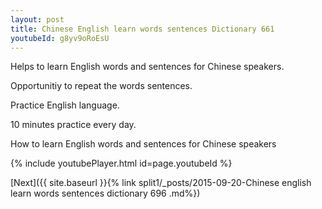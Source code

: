 ```yaml
---
layout: post
title: Chinese English learn words sentences Dictionary 661 
youtubeId: g8yv9oRoEsU
---
```

 
 
Helps to learn English words and sentences for Chinese speakers.

Opportunitiy to repeat the words sentences. 

Practice English language. 
 
10 minutes practice every day. 
 
How to learn English words and sentences for Chinese speakers 
 
{% include youtubePlayer.html id=page.youtubeId %}
 
 
[Next]({{ site.baseurl }}{% link  split1/_posts/2015-09-20-Chinese english learn words sentences dictionary 696 .md%})
 
